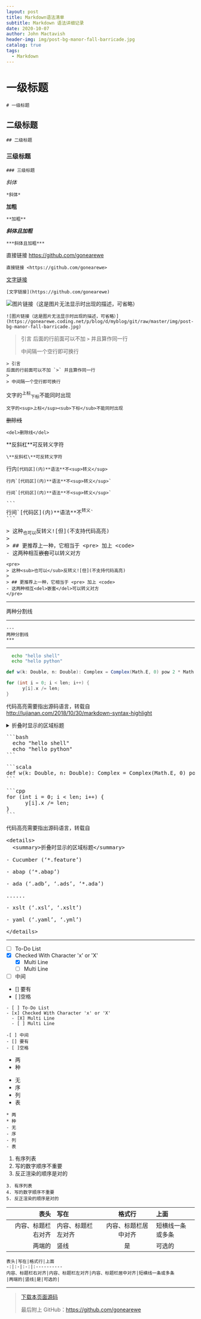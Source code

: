 ```yaml
---
layout: post
title: Markdown语法清单
subtitle: Markdown 语法详细记录
date: 2020-10-07
author: John Mactavish
header-img: img/post-bg-manor-fall-barricade.jpg
catalog: true
tags:
  - Markdown
---
```


# 一级标题

```
# 一级标题
```
 
## 二级标题

```
## 二级标题
```
 
### 三级标题

```
### 三级标题
```
 
*斜体*

```
*斜体*
```

**加粗**

```
**加粗**
```

***斜体且加粗***

```
***斜体且加粗***
```

直接链接 <https://github.com/gonearewe>

```
直接链接 <https://github.com/gonearewe>
```

[文字链接](https://github.com/gonearewe)

```
[文字链接](https://github.com/gonearewe)
```

![图片链接（这是图片无法显示时出现的描述，可省略）](https://gonearewe.coding.net/p/blog/d/myblog/git/raw/master/img/post-bg-manor-fall-barricade.jpg)

```
![图片链接（这是图片无法显示时出现的描述，可省略）](https://gonearewe.coding.net/p/blog/d/myblog/git/raw/master/img/post-bg-manor-fall-barricade.jpg)
```

> 引言
后面的行前面可以不加 `>` 并且算作同一行
>
> 中间隔一个空行即可换行

```
> 引言
后面的行前面可以不加 `>` 并且算作同一行
>
> 中间隔一个空行即可换行
```

文字的<sup>上标</sup><sub>下标</sub>不能同时出现

```
文字的<sup>上标</sup><sub>下标</sub>不能同时出现
```

<del>删除线</del>

```
<del>删除线</del>
```

\**反斜杠\**可反转义字符

```
\**反斜杠\**可反转义字符
```

行内`[代码区](内)**语法**不<sup>转义</sup>`

```
行内`[代码区](内)**语法**不<sup>转义</sup>`
```

```
行间`[代码区](内)**语法**不<sup>转义</sup>`
```

<pre>
```
行间`[代码区](内)**语法**不<sup>转义</sup>`
```
</pre>

<pre>
> 这种<sub>也可以</sub>反转义![但](不支持代码高亮)
>
> ## 更推荐上一种，它相当于 &lt;pre&gt; 加上 &lt;code&gt;
- 这两种相互<del>嵌套</del>可以转义对方
</pre>

```
<pre>
> 这种<sub>也可以</sub>反转义![但](不支持代码高亮)
>
> ## 更推荐上一种，它相当于 <pre> 加上 <code>
- 这两种相互<del>嵌套</del>可以转义对方
</pre>
```

---
两种分割线
***

```
---
两种分割线
***
```

---

```bash
  echo "hello shell"
  echo "hello python"
```

```scala
def w(k: Double, n: Double): Complex = Complex(Math.E, 0) pow 2 * Math.PI * Complex.i * k / n
```

```cpp
for (int i = 0; i < len; i++) {
      y[i].x /= len;
}
```

代码高亮需要指出源码语言，转载自<http://lujianan.com/2018/10/30/markdown-syntax-highlight>

<details>
  <summary>折叠时显示的区域标题</summary>

- Cucumber (‘*.feature’)

- abap (‘*.abap’)

- ada (‘.adb’, ‘.ads’, ‘*.ada’)

- ahk (‘.ahk’, ‘.ahkl’)

- apacheconf (‘.htaccess’, ‘apache.conf’, ‘apache2.conf’)

- applescript (‘*.applescript’)

- as (‘*.as’)

- as3 (‘*.as’)

- asy (‘*.asy’)

- bash (‘.sh’, ‘.ksh’, ‘.bash’, ‘.ebuild’, ‘*.eclass’)

- bat (‘.bat’, ‘.cmd’)

- befunge (‘*.befunge’)

- blitzmax (‘*.bmx’)

- boo (‘*.boo’)

- brainfuck (‘.bf’, ‘.b’)

- c (‘.c’, ‘.h’)

- cfm (‘.cfm’, ‘.cfml’, ‘*.cfc’)

- cheetah (‘.tmpl’, ‘.spt’)

- cl (‘.cl’, ‘.lisp’, ‘*.el’)

- clojure (‘.clj’, ‘.cljs’)

- cmake (‘*.cmake’, ‘CMakeLists.txt’)

- coffeescript (‘*.coffee’)

- console (‘*.sh-session’)

- control (‘control’)

- cpp (‘.cpp’, ‘.hpp’, ‘.c++’, ‘.h++’, ‘.cc’, ‘.hh’, ‘.cxx’, ‘.hxx’, ‘*.pde’)

- csharp (‘*.cs’)

- css (‘*.css’)

- cython (‘.pyx’, ‘.pxd’, ‘*.pxi’)

- d (‘.d’, ‘.di’)

- delphi (‘*.pas’)

- diff (‘.diff’, ‘.patch’)

- dpatch (‘.dpatch’, ‘.darcspatch’)

- duel (‘.duel’, ‘.jbst’)

- dylan (‘.dylan’, ‘.dyl’)

- erb (‘*.erb’)

- erl (‘*.erl-sh’)

- erlang (‘.erl’, ‘.hrl’)

- evoque (‘*.evoque’)

- factor (‘*.factor’)

- felix (‘.flx’, ‘.flxh’)

- fortran (‘.f’, ‘.f90’)

- gas (‘.s’, ‘.S’)

- genshi (‘*.kid’)

- glsl (‘.vert’, ‘.frag’, ‘*.geo’)

- gnuplot (‘.plot’, ‘.plt’)

- go (‘*.go’)

- groff (‘.(1234567)’, ‘.man’)

- haml (‘*.haml’)

- haskell (‘*.hs’)

- html (‘.html’, ‘.htm’, ‘.xhtml’, ‘.xslt’)

- hx (‘*.hx’)

- hybris (‘.hy’, ‘.hyb’)

- ini (‘.ini’, ‘.cfg’)

- io (‘*.io’)

- ioke (‘*.ik’)

- irc (‘*.weechatlog’)

- jade (‘*.jade’)

- java (‘*.java’)

- js (‘*.js’)

- jsp (‘*.jsp’)

- lhs (‘*.lhs’)

- llvm (‘*.ll’)

- logtalk (‘*.lgt’)

- lua (‘.lua’, ‘.wlua’)

- make (‘.mak’, ‘Makefile’, ‘makefile’, ‘Makefile.‘, ‘GNUmakefile’)

- mako (‘*.mao’)

- maql (‘*.maql’)

- mason (‘.mhtml’, ‘.mc’, ‘*.mi’, ‘autohandler’, ‘dhandler’)

- markdown (‘*.md’)

- modelica (‘*.mo’)

- modula2 (‘.def’, ‘.mod’)

- moocode (‘*.moo’)

- mupad (‘*.mu’)

- mxml (‘*.mxml’)

- myghty (‘*.myt’, ‘autodelegate’)

- nasm (‘.asm’, ‘.ASM’)

- newspeak (‘*.ns2’)

- objdump (‘*.objdump’)

- objectivec (‘*.m’)

- objectivej (‘*.j’)

- ocaml (‘.ml’, ‘.mli’, ‘.mll’, ‘.mly’)

- ooc (‘*.ooc’)

- perl (‘.pl’, ‘.pm’)

- php (‘.php’, ‘.php(345)’)

- postscript (‘.ps’, ‘.eps’)

- pot (‘.pot’, ‘.po’)

- pov (‘.pov’, ‘.inc’)

- prolog (‘.prolog’, ‘.pro’, ‘*.pl’)

- properties (‘*.properties’)

- protobuf (‘*.proto’)

- py3tb (‘*.py3tb’)

- pytb (‘*.pytb’)

- python (‘.py’, ‘.pyw’, ‘.sc’, ‘SConstruct’, ‘SConscript’, ‘.tac’)

- rb (‘.rb’, ‘.rbw’, ‘Rakefile’, ‘.rake’, ‘.gemspec’, ‘.rbx’, ‘.duby’)

- rconsole (‘*.Rout’)

- rebol (‘.r’, ‘.r3’)

- redcode (‘*.cw’)

- rhtml (‘*.rhtml’)

- rst (‘.rst’, ‘.rest’)

- sass (‘*.sass’)

- scala (‘*.scala’)

- scaml (‘*.scaml’)

- scheme (‘*.scm’)

- scss (‘*.scss’)

- smalltalk (‘*.st’)

- smarty (‘*.tpl’)

- sourceslist (‘sources.list’)

- splus (‘.S’, ‘.R’)

- sql (‘*.sql’)

- sqlite3 (‘*.sqlite3-console’)

- squidconf (‘squid.conf’)

- ssp (‘*.ssp’)

- tcl (‘*.tcl’)

- tcsh (‘.tcsh’, ‘.csh’)

- tex (‘.tex’, ‘.aux’, ‘*.toc’)

- text (‘*.txt’)

- v (‘.v’, ‘.sv’)

- vala (‘.vala’, ‘.vapi’)

- vbnet (‘.vb’, ‘.bas’)

- velocity (‘.vm’, ‘.fhtml’)

- vim (‘*.vim’, ‘.vimrc’)

- xml (‘.xml’, ‘.xsl’, ‘.rss’, ‘.xslt’, ‘.xsd’, ‘.wsdl’)

- xquery (‘.xqy’, ‘.xquery’)

- xslt (‘.xsl’, ‘.xslt’)

- yaml (‘.yaml’, ‘.yml’) 

</details>

<pre>
```bash
  echo "hello shell"
  echo "hello python"
```

```scala
def w(k: Double, n: Double): Complex = Complex(Math.E, 0) pow 2 * Math.PI * Complex.i * k / n
```

```cpp
for (int i = 0; i < len; i++) {
      y[i].x /= len;
}
```

代码高亮需要指出源码语言，转载自<http://lujianan.com/2018/10/30/markdown-syntax-highlight>

&lt;details&gt;
  &lt;summary&gt;折叠时显示的区域标题&lt;/summary&gt;

- Cucumber (‘*.feature’)

- abap (‘*.abap’)

- ada (‘.adb’, ‘.ads’, ‘*.ada’)

......

- xslt (‘.xsl’, ‘.xslt’)

- yaml (‘.yaml’, ‘.yml’) 

&lt;/details&gt;
</pre>

---

- [ ] To-Do List
- [x] Checked With Character 'x' or 'X'
  - [X] Multi Line
  - [ ] Multi Line

-[ ] 中间
- [] 要有
- [ ]空格

```
- [ ] To-Do List
- [x] Checked With Character 'x' or 'X'
  - [X] Multi Line
  - [ ] Multi Line

-[ ] 中间
- [] 要有
- [ ]空格
```

* 两
* 种
- 无
- 序
- 列
- 表

```
* 两
* 种
- 无
- 序
- 列
- 表
```

1. 有序列表
2. 写的数字顺序不重要
3. 反正渲染的顺序是对的

```
3. 有序列表
4. 写的数字顺序不重要
5. 反正渲染的顺序是对的
```

表头|写在|格式行|上面
-:|:-|:-:|:----------
内容、标题栏右对齐|内容、标题栏左对齐|内容、标题栏居中对齐|短横线一条或多条
|两端的|竖线|是|可选的|

```
表头|写在|格式行|上面
-:|:-|:-:|:----------
内容、标题栏右对齐|内容、标题栏左对齐|内容、标题栏居中对齐|短横线一条或多条
|两端的|竖线|是|可选的|
```
---

> [下载本页面源码](https://gonearewe.coding.net/p/blog/d/myblog/git/raw/master/_posts/2020-10-07-Markdown语法清单.md)
>
> 最后附上 GitHub：<https://github.com/gonearewe>
